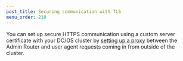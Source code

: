 ```yaml
---
post_title: Securing communication with TLS
menu_order: 210
---
```


You can set up secure HTTPS communication using a custom server certificate with your DC/OS cluster by [setting up a proxy](/docs/1.11/networking/tls-ssl/haproxy-adminrouter/) between the Admin Router and user agent requests coming in from outside of the cluster.
